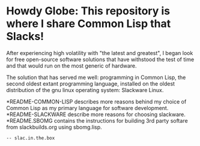 

# Howdy Globe:  This repository is where I share Common Lisp that Slacks!

After experiencing high volatility with "the latest and greatest", I began look for free open-source software solutions that have withstood the test of time and that would run on the most generic of hardware.  

The solution that has served me well:  programming in Common Lisp, the second oldest extant programming language, installed on the oldest distribution of the gnu linux operating system:  Slackware Linux.  

\*README-COMMON-LISP describes more reasons behind my choice of Common Lisp as my primary language for software development.  
\*README-SLACKWARE describe more reasons for choosing slackware.  
\*README.SBOMG contains the instructions for building 3rd party softare from slackbuilds.org using sbomg.lisp. 

    -- slac.in.the.box

